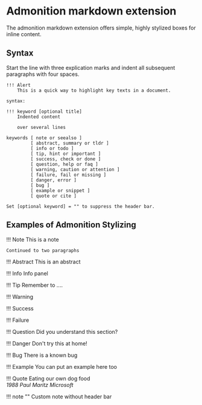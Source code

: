 # Admonition markdown extension

The admonition markdown extension offers simple, highly stylized boxes for inline content.

## Syntax

Start the line with three explication marks and indent all subsequent paragraphs with four spaces.

```text
!!! Alert
    This is a quick way to highlight key texts in a document.

syntax:

!!! keyword [optional title]
    Indented content

    over several lines

keywords [ note or seealso ]
         [ abstract, summary or tldr ]
         [ info or todo ]
         [ tip, hint or important ]
         [ success, check or done ]
         [ question, help or faq ]
         [ warning, caution or attention ]
         [ failure, fail or missing ]
         [ danger, error ]
         [ bug ]
         [ example or snippet ]
         [ quote or cite ]

Set [optional keyword] = "" to suppress the header bar.
```

## Examples of Admonition Stylizing

!!! Note
    This is a note

    Continued to two paragraphs

!!! Abstract
    This is an abstract

!!! Info
    Info panel

!!! Tip
    Remember to ....

!!! Warning

!!! Success

!!! Failure

!!! Question
    Did you understand this section?

!!! Danger Don't try this at home!

!!! Bug
    There is a known bug

!!! Example
    You can put an example here too

!!! Quote
    Eating our own dog food  
    *1988 Paul Maritz Microsoft*

!!! note ""
    Custom note without header bar
